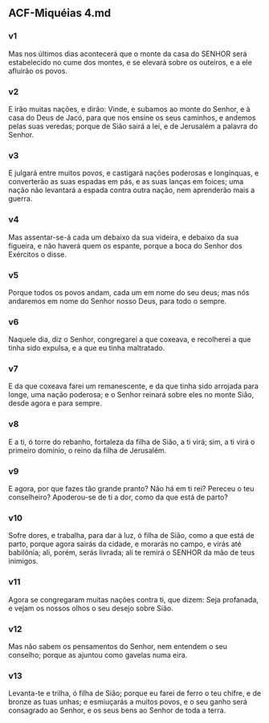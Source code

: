 ## ACF-Miquéias 4.md
### v1
 Mas nos últimos dias acontecerá que o monte da casa do SENHOR será estabelecido no cume dos montes, e se elevará sobre os outeiros, e a ele afluirão os povos.
### v2
 E irão muitas nações, e dirão: Vinde, e subamos ao monte do Senhor, e à casa do Deus de Jacó, para que nos ensine os seus caminhos, e andemos pelas suas veredas; porque de Sião sairá a lei, e de Jerusalém a palavra do Senhor.
### v3
 E julgará entre muitos povos, e castigará nações poderosas e longínquas, e converterão as suas espadas em pás, e as suas lanças em foices; uma nação não levantará a espada contra outra nação, nem aprenderão mais a guerra.
### v4
 Mas assentar-se-á cada um debaixo da sua videira, e debaixo da sua figueira, e não haverá quem os espante, porque a boca do Senhor dos Exércitos o disse.
### v5
 Porque todos os povos andam, cada um em nome do seu deus; mas nós andaremos em nome do Senhor nosso Deus, para todo o sempre.
### v6
 Naquele dia, diz o Senhor, congregarei a que coxeava, e recolherei a que tinha sido expulsa, e a que eu tinha maltratado.
### v7
 E da que coxeava farei um remanescente, e da que tinha sido arrojada para longe, uma nação poderosa; e o Senhor reinará sobre eles no monte Sião, desde agora e para sempre.
### v8
 E a ti, ó torre do rebanho, fortaleza da filha de Sião, a ti virá; sim, a ti virá o primeiro domínio, o reino da filha de Jerusalém.
### v9
 E agora, por que fazes tão grande pranto? Não há em ti rei? Pereceu o teu conselheiro? Apoderou-se de ti a dor, como da que está de parto?
### v10
 Sofre dores, e trabalha, para dar à luz, ó filha de Sião, como a que está de parto, porque agora sairás da cidade, e morarás no campo, e virás até babilônia; ali, porém, serás livrada; ali te remirá o SENHOR da mão de teus inimigos.
### v11
 Agora se congregaram muitas nações contra ti, que dizem: Seja profanada, e vejam os nossos olhos o seu desejo sobre Sião.
### v12
 Mas não sabem os pensamentos do Senhor, nem entendem o seu conselho; porque as ajuntou como gavelas numa eira.
### v13
 Levanta-te e trilha, ó filha de Sião; porque eu farei de ferro o teu chifre, e de bronze as tuas unhas; e esmiuçarás a muitos povos, e o seu ganho será consagrado ao Senhor, e os seus bens ao Senhor de toda a terra.
